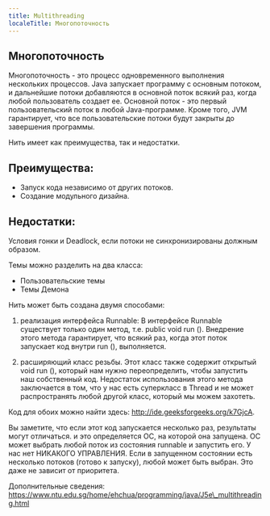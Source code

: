 ```yaml
---
title: Multithreading
localeTitle: Многопоточность
---
```

## Многопоточность

Многопоточность - это процесс одновременного выполнения нескольких процессов. Java запускает программу с основным потоком, и дальнейшие потоки добавляются в основной поток всякий раз, когда любой пользователь создает ее. Основной поток - это первый пользовательский поток в любой Java-программе. Кроме того, JVM гарантирует, что все пользовательские потоки будут закрыты до завершения программы.

Нить имеет как преимущества, так и недостатки.

## Преимущества:

*   Запуск кода независимо от других потоков.
*   Создание модульного дизайна.

## Недостатки:

Условия гонки и Deadlock, если потоки не синхронизированы должным образом.

Темы можно разделить на два класса:

*   Пользовательские темы
*   Темы Демона

Нить может быть создана двумя способами:

1.  реализация интерфейса Runnable: В интерфейсе Runnable существует только один метод, т.е. public void run (). Внедрение этого метода гарантирует, что всякий раз, когда этот поток запускает код внутри run (), выполняется.
    
2.  расширяющий класс резьбы. Этот класс также содержит открытый void run (), который нам нужно переопределить, чтобы запустить наш собственный код. Недостаток использования этого метода заключается в том, что у нас есть суперкласс в Thread и не может распространять любой другой класс, который мы можем захотеть.
    

Код для обоих можно найти здесь: http://ide.geeksforgeeks.org/k7GjcA.

Вы заметите, что если этот код запускается несколько раз, результаты могут отличаться. и это определяется ОС, на которой она запущена. ОС может выбрать любой поток из состояния runnable и запустить его. У нас нет НИКАКОГО УПРАВЛЕНИЯ. Если в запущенном состоянии есть несколько потоков (готово к запуску), любой может быть выбран. Это даже не зависит от приоритета.

Дополнительные сведения: https://www.ntu.edu.sg/home/ehchua/programming/java/J5e\_multithreading.html
